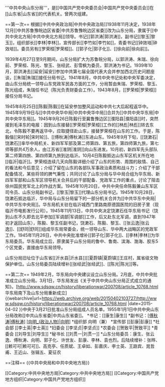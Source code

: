 '''中共中央山东分局'''，是[[中国共产党中央委员会|中国共产党中央委员会]]在[[山东省|山东省]]的代表机关。曾两次组建。

==第一次==
根据[[中共中央政治局|中共中央政治局]]1938年11月决定，1938年12月[[中共苏鲁豫皖边区省委|中共苏鲁豫皖边区省委]]改为山东分局，隶属于[[中共中央北方局|中共中央北方局]]领导。书记[[郭洪涛|郭洪涛]]，副书记[[黎玉|黎玉]]，组织部长[[李林|李林]]，宣传部长[[李竹如|李竹如]]，青委书记[[钟效培|钟效培]]。委员另有[[罗荣桓|罗荣桓]]、[[郭子化|郭子化]]、[[徐向前|徐向前]]。

1939年4月27日至9月期间，山东分局扩大为苏鲁皖分局，以郭洪涛、朱瑞、徐向前、罗荣桓、陈光、黎玉、张经武、彭雪枫为委员，郭洪涛为书记。1939年10月，郭洪涛去[[延安|延安]]参加中共第七届全国代表大会并参加西北历史问题座谈，[[朱瑞|朱瑞]]接任分局书记。1941年8月，中共中央书记处和中央军委决定，由山东分局统一领导山东党政军民各方面的工作，分局暂由朱瑞、罗荣桓、黎玉、陈光组成，朱瑞任书记（陈光负责财委会工作）。1943年8月，[[罗荣桓|罗荣桓]]接任分局书记。

1945年8月25日[[陈毅|陈毅]]在延安参加整风运动和中共七大后起程返华中。1945年9月19日与[[中共中央华中局|中共中央华中局]]合并为[[中共中央华东局|中共中央华东局]]。1945年9月26日陈毅行至冀鲁豫边区[[濮阳县|濮阳县]]时，突然接到毛泽东的电报：因到山东接替[[罗荣桓|罗荣桓]]工作的[[林彪|林彪]]转去东北，令陈毅不要再返华中，应取捷径赴山东，接替罗荣桓在山东的工作。于是，陈毅偕[[宋时轮|宋时轮]]、[[傅秋涛|傅秋涛]]东进山东。1945年9月下旬，[[饶漱石|饶漱石]]率华中局机关、新四军军部及第二师第四、第五旅，第四师第九旅，第七师等部共4万余人，由江苏省[[淮阴|淮阴]]向山东进发。10月初，新四军先头部队第二师第四旅、第四师第九旅到达临沂。10月4日陈毅抵达山东军区机关所在地[[临沂|临沂]]。罗荣桓连续几天向陈毅详细介绍了山东的形势、周围的敌情、自己的看法和今后意见；介绍了留在山东的各部队军事政治素质和战斗力；介绍了干部配备情况，某些将领的脾气秉性；共同讨论了山东分局与华中局合组为华东局、新四军军部和山东军区领导机关合并后的干部配备、党政军工作的重点，讨论了阻击徐州国民党军北上的作战方案。1945年10月20日，中共中央任命陈毅兼山东军区司令员、山东分局副书记，[[黎玉|黎玉]]代理山东分局书记。1945年10月28日，饶漱石抵达临沂，华中局与山东分局留下的一部分机关合并为[[中共华东中央局|中共华东中央局]]。华东局机关驻在临沂城西门里路南原德国医院的旧房子里（现临沂市电影发行公司）。1945年11月13日，中共中央决定饶漱石任华东局书记（饶到山东不久即去北平参加[[军调部|军调部]]工作，后又赴东北军调，直到1947年初才返回山东），陈毅、黎玉任副书记，饶漱石、陈毅、黎玉、[[张云逸|张云逸]]、[[舒同|舒同]]组成华东局常委会，统一领导山东、华中两大战略区的党政军工作。1945年11月26日，中共中央批准增补[[郭子化|郭子化]]、[[李林|李林]]为华东局委员。华东局成立后，原隶属于山东分局的鲁中、鲁南、滨海、渤海、胶东5个区党委，直接由华东局领导。

山东分局旧址位于山东省[[沂水县|沂水县]][[夏蔚镇|夏蔚镇]]王庄村，属省级文物保护单位。山东分局委员陆续增补[[张经武|张经武]]、[[陈光|陈光]]等。

==第二次==
1949年2月，华东局向中央建议设立山东分局。2月底，中共中央批准成立山东分局。3月1日，华东局发出《关于中共中央山东分局正式成立的通知》。<ref>[http://www.sdsqw.cn/history/liberationwar/200708/article_10768.html 华东局南下及山东分局重新成立] {{webarchive|url=https://web.archive.org/web/20150402103727/http://www.sdsqw.cn/history/liberationwar/200708/article_10768.html |date=2015-04-02 }}</ref>中央于3月21日批准山东分局组成人员名单。1955年1月1日中共中央山东分局改称[[中共山东省委|中共山东省委]]。
*书记：[[康生|康生]]
*副书记：[[傅秋涛|傅秋涛]](第一，代理) [[向明_(政治人物)|向明]](第二，代理)
*组织部 向明（兼）
*宣传部 [[彭康|彭康]]
*社会部 [[李士英|李士英]]
*妇委会 [[李坚贞|李坚贞]]
*农委会 [[贺致平|贺致平]]
*青委会 [[刘导生|刘导生]]
*秘书长 [[刘贯一|刘贯一]]
*山东分局委员：康生、张云逸、傅秋涛、向明、郭子化、许世友、彭康、李林、袁也烈。后陆续增补：张晔、[[赖可可|赖可可]]、高克亭、任质斌、王卓如、彭嘉庆、李士英、王路宾、晁哲甫、王近山、张辑五、夏征农

==注释==
<references/>
{{中共中央局和中共中央地方局}}

[[Category:中共中央地方局|Category:中共中央地方局]]
[[Category:中国共产党地方组织|Category:中国共产党地方组织]]